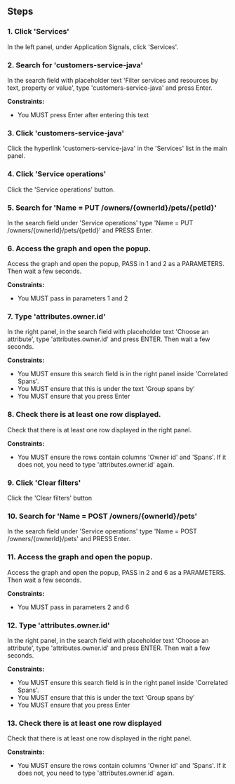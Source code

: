## Steps

### 1. Click 'Services'

In the left panel, under Application Signals, click 'Services'.

### 2. Search for 'customers-service-java'

In the search field with placeholder text 'Filter services and resources by text, property or value', type 'customers-service-java' and press Enter.

**Constraints:**
- You MUST press Enter after entering this text

### 3. Click 'customers-service-java'

Click the hyperlink 'customers-service-java' in the 'Services' list in the main panel.

### 4. Click 'Service operations'

Click the 'Service operations' button.

### 5. Search for 'Name = PUT /owners/{ownerId}/pets/{petId}'

In the search field under 'Service operations' type 'Name = PUT /owners/{ownerId}/pets/{petId}' and PRESS Enter.

### 6. Access the graph and open the popup.

Access the graph and open the popup, PASS in 1 and 2 as a PARAMETERS. Then wait a few seconds.

**Constraints:**
- You MUST pass in parameters 1 and 2

### 7. Type 'attributes.owner.id'

In the right panel, in the search field with placeholder text 'Choose an attribute', type 'attributes.owner.id' and press ENTER. Then wait a few seconds.

**Constraints:**
- You MUST ensure this search field is in the right panel inside 'Correlated Spans'.
- You MUST ensure that this is under the text 'Group spans by'
- You MUST ensure that you press Enter

### 8. Check there is at least one row displayed.

Check that there is at least one row displayed in the right panel.

**Constraints:**
- You MUST ensure the rows contain columns 'Owner id' and 'Spans'. If it does not, you need to type 'attributes.owner.id' again.

### 9. Click 'Clear filters'

Click the 'Clear filters' button

### 10. Search for 'Name = POST /owners/{ownerId}/pets'

In the search field under 'Service operations' type 'Name = POST /owners/{ownerId}/pets' and PRESS Enter.

### 11. Access the graph and open the popup.

Access the graph and open the popup, PASS in 2 and 6 as a PARAMETERS. Then wait a few seconds.

**Constraints:**
- You MUST pass in parameters 2 and 6

### 12. Type 'attributes.owner.id'

In the right panel, in the search field with placeholder text 'Choose an attribute', type 'attributes.owner.id' and press ENTER. Then wait a few seconds.

**Constraints:**
- You MUST ensure this search field is in the right panel inside 'Correlated Spans'.
- You MUST ensure that this is under the text 'Group spans by'
- You MUST ensure that you press Enter

### 13. Check there is at least one row displayed

Check that there is at least one row displayed in the right panel.

**Constraints:**
- You MUST ensure the rows contain columns 'Owner id' and 'Spans'. If it does not, you need to type 'attributes.owner.id' again.
